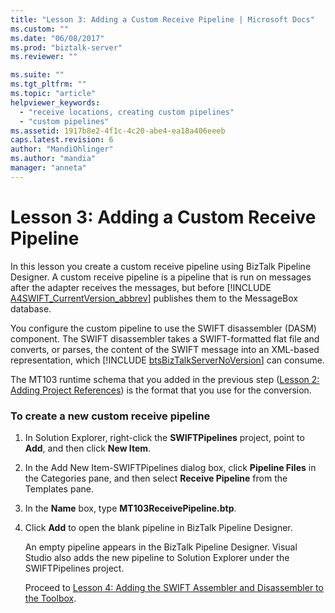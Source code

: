 ```yaml
---
title: "Lesson 3: Adding a Custom Receive Pipeline | Microsoft Docs"
ms.custom: ""
ms.date: "06/08/2017"
ms.prod: "biztalk-server"
ms.reviewer: ""

ms.suite: ""
ms.tgt_pltfrm: ""
ms.topic: "article"
helpviewer_keywords: 
  - "receive locations, creating custom pipelines"
  - "custom pipelines"
ms.assetid: 1917b8e2-4f1c-4c20-abe4-ea18a406eeeb
caps.latest.revision: 6
author: "MandiOhlinger"
ms.author: "mandia"
manager: "anneta"
---
```

# Lesson 3: Adding a Custom Receive Pipeline
In this lesson you create a custom receive pipeline using BizTalk Pipeline Designer. A custom receive pipeline is a pipeline that is run on messages after the adapter receives the messages, but before [!INCLUDE [A4SWIFT_CurrentVersion_abbrev](../../includes/a4swift-currentversion-abbrev-md.md)] publishes them to the MessageBox database.  
  
 You configure the custom pipeline to use the SWIFT disassembler (DASM) component. The SWIFT disassembler takes a SWIFT-formatted flat file and converts, or parses, the content of the SWIFT message into an XML-based representation, which [!INCLUDE [btsBizTalkServerNoVersion](../../includes/btsbiztalkservernoversion-md.md)] can consume.  
  
 The MT103 runtime schema that you added in the previous step ([Lesson 2: Adding Project References](../../adapters-and-accelerators/accelerator-swift/lesson-2-adding-project-references.md)) is the format that you use for the conversion.  
  
### To create a new custom receive pipeline  
  
1. In Solution Explorer, right-click the **SWIFTPipelines** project, point to **Add**, and then click **New Item**.  
  
2. In the Add New Item-SWIFTPipelines dialog box, click **Pipeline Files** in the Categories pane, and then select **Receive Pipeline** from the Templates pane.  
  
3. In the **Name** box, type **MT103ReceivePipeline.btp**.  
  
4. Click **Add** to open the blank pipeline in BizTalk Pipeline Designer.  
  
   An empty pipeline appears in the BizTalk Pipeline Designer. Visual Studio also adds the new pipeline to Solution Explorer under the SWIFTPipelines project.  
  
   Proceed to [Lesson 4: Adding the SWIFT Assembler and Disassembler to the Toolbox](../../adapters-and-accelerators/accelerator-swift/lesson-4-adding-the-swift-assembler-and-disassembler-to-the-toolbox.md).